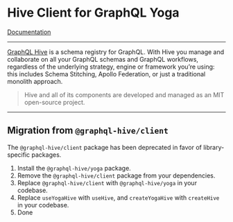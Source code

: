 # Hive Client for GraphQL Yoga

[Documentation](https://the-guild.dev/graphql/hive/docs/other-integrations/graphql-yoga)

---

[GraphQL Hive](https://the-guild.dev/graphql/hive) is a schema registry for GraphQL. With Hive you
manage and collaborate on all your GraphQL schemas and GraphQL workflows, regardless of the
underlying strategy, engine or framework you’re using: this includes Schema Stitching, Apollo
Federation, or just a traditional monolith approach.

> Hive and all of its components are developed and managed as an MIT open-source project.

---

## Migration from `@graphql-hive/client`

The `@graphql-hive/client` package has been deprecated in favor of library-specific packages.

1. Install the `@graphql-hive/yoga` package.
1. Remove the `@graphql-hive/client` package from your dependencies.
1. Replace `@graphql-hive/client` with `@graphql-hive/yoga` in your codebase.
1. Replace `useYogaHive` with `useHive`, and `createYogaHive` with `createHive` in your codebase.
1. Done
